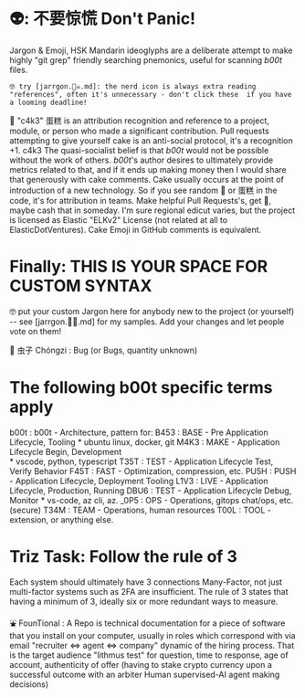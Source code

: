 # 👽: 不要惊慌   Don't Panic!

Jargon & Emoji, HSK Mandarin ideoglyphs are a deliberate attempt to make highly "git grep" friendly searching pnemonics, useful for scanning _b00t_ files.

```
🤓 try [jarrgon.🏴‍☠️.md]: the nerd icon is always extra reading "references", often it's unnecessary - don't click these  if you have a looming deadline! 
```

 🍰 "c4k3" 蛋糕 is an attribution recognition and reference to a project, module, or person who made a significant contribution.  Pull requests attempting to give yourself cake is an anti-social protocol, it's a recognition +1.  c4k3 The quasi-socialist belief is that _b00t_ would not be possible without the work of others. _b00t_'s author desires to ultimately provide metrics related to that, and if it ends up making money then I would share that generously with cake comments.  Cake  usually occurs at the point of introduction of a new technology. So if you see random 🍰 or 蛋糕 in the code, it's for attribution in teams. Make helpful Pull Requests's, get 🍰, maybe cash that in someday.  I'm sure regional edicut varies, but the project is licensed as Elastic "ELKv2" License (not related at all to ElasticDotVentures).  Cake Emoji in GitHub comments is equivalent. 

# Finally: THIS IS YOUR SPACE FOR CUSTOM SYNTAX
🤓 put your custom Jargon here for anybody new to the project (or yourself) -- see [jarrgon.🏴‍☠️.md] for my samples.  Add your changes and let people vote on them!


🐛 虫子 Chóngzi : Bug (or Bugs, quantity unknown)

# The following b00t specific terms apply 
b00t : b00t - Architecture, pattern for: 
B453 : BASE - Pre Application Lifecycle, Tooling
       * ubuntu linux, docker, git
M4K3 : MAKE - Application Lifecycle Begin, Development  
       * vscode, python, typescript
T35T : TEST - Application Lifecycle Test, Verify Behavior
F45T : FAST - Optimization, compression, etc. 
PU5H : PUSH - Application Lifecycle, Deployment Tooling 
L1V3 : LIVE - Application Lifecycle, Production, Running
DBU6 : TEST - Application Lifecycle Debug, Monitor
    * vs-code, az cli, az. 
_0P5 : OPS  - Operations, gitops chat/ops, etc. (secure)
T34M : TEAM - Operations, human resources
T00L : TOOL - extension, or anything else. 


# Triz Task: Follow the rule of 3
Each system should ultimately have 3 connections Many-Factor, not just multi-factor systems such as 2FA are insufficient.  The rule of 3 states that having a minimum of 3, ideally six or more redundant ways to measure.  

⛲ FounTional : A Repo is technical documentation for a piece of software that you install on your computer, usually in roles which  correspond with via email "recruiter <=> agent <=> company" dynamic of the hiring process.  That is the target audience "lithmus test" for question, time to response, age of account, authenticity of offer (having to stake crypto currency upon a successful outcome with an arbiter Human supervised-AI agent making decisions)


